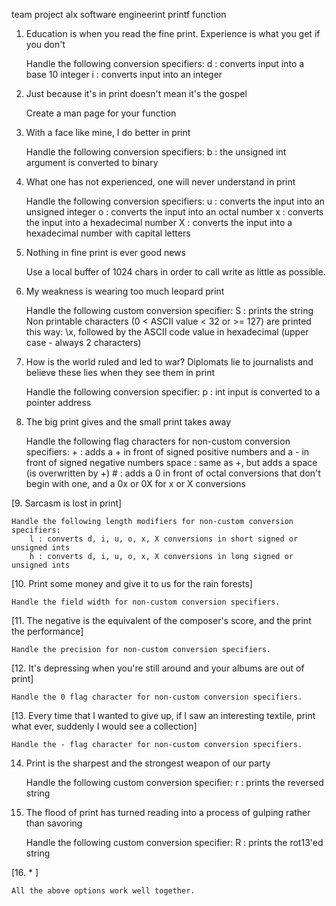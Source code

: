 team project alx software engineerint printf function

1. Education is when you read the fine print. Experience is what you get if you don't

    Handle the following conversion specifiers:
        d : converts input into a base 10 integer
        i : converts input into an integer

2. Just because it's in print doesn't mean it's the gospel

    Create a man page for your function

3. With a face like mine, I do better in print

    Handle the following conversion specifiers:
        b : the unsigned int argument is converted to binary

4. What one has not experienced, one will never understand in print

    Handle the following conversion specifiers:
        u : converts the input into an unsigned integer
        o : converts the input into an octal number
        x : converts the input into a hexadecimal number
        X : converts the input into a hexadecimal number with capital letters

5. Nothing in fine print is ever good news

    Use a local buffer of 1024 chars in order to call write as little as possible.

6. My weakness is wearing too much leopard print

    Handle the following custom conversion specifier:
        S : prints the string
        Non printable characters (0 < ASCII value < 32 or >= 127) are printed this way: \x, followed by the ASCII code value in hexadecimal (upper case - always 2 characters)

7. How is the world ruled and led to war? Diplomats lie to journalists and believe these lies when they see them in print

    Handle the following conversion specifier:
        p : int input is converted to a pointer address

8. The big print gives and the small print takes away

    Handle the following flag characters for non-custom conversion specifiers:
        + : adds a + in front of signed positive numbers and a - in front of signed negative numbers
        space : same as +, but adds a space (is overwritten by +)
        # : adds a 0 in front of octal conversions that don't begin with one, and a 0x or 0X for x or X conversions

[9. Sarcasm is lost in print]

    Handle the following length modifiers for non-custom conversion specifiers:
        l : converts d, i, u, o, x, X conversions in short signed or unsigned ints
        h : converts d, i, u, o, x, X conversions in long signed or unsigned ints

[10. Print some money and give it to us for the rain forests]

    Handle the field width for non-custom conversion specifiers.

[11. The negative is the equivalent of the composer's score, and the print the performance]

    Handle the precision for non-custom conversion specifiers.

[12. It's depressing when you're still around and your albums are out of print]

    Handle the 0 flag character for non-custom conversion specifiers.

[13. Every time that I wanted to give up, if I saw an interesting textile, print what ever, suddenly I would see a collection]

    Handle the - flag character for non-custom conversion specifiers.

14. Print is the sharpest and the strongest weapon of our party

    Handle the following custom conversion specifier:
        r : prints the reversed string

15. The flood of print has turned reading into a process of gulping rather than savoring

    Handle the following custom conversion specifier:
        R : prints the rot13'ed string

[16. * ]

    All the above options work well together.

